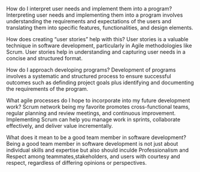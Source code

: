 How do I interpret user needs and implement them into a program?
Interpreting user needs and implementing them into a program involves understanding the requirements and expectations of the users and translating them into specific features, functionalities, and design elements.

How does creating “user stories” help with this?
User stories is a valuable technique in software development, particularly in Agile methodologies like Scrum. User stories help in understanding and capturing user needs in a concise and structured format.

How do I approach developing programs?
Development of programs involves a systematic and structured process to ensure successful outcomes such as definding project goals plus identifying and documenting the requirements of the program.

What agile processes do I hope to incorporate into my future development work?
Scrum network being my favorite promotes cross-functional teams, regular planning and review meetings, and continuous improvement. Implementing Scrum can help you manage work in sprints, collaborate effectively, and deliver value incrementally.

What does it mean to be a good team member in software development?
Being a good team member in software development is not just about individual skills and expertise but also should inculde Professionalism and Respect among teammates,stakeholders, and users with courtesy and respect, regardless of differing opinions or perspectives.
